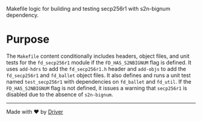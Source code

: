 <!--------------------------------------------------------------------------------->
<!-- IMPORTANT: This file is auto-generated by Driver (https://driver.ai). -------->
<!-- Manual edits may be overwritten on future commits. --------------------------->
<!--------------------------------------------------------------------------------->

Makefile logic for building and testing secp256r1 with s2n-bignum dependency.

# Purpose
The `Makefile` content conditionally includes headers, object files, and unit tests for the `fd_secp256r1` module if the `FD_HAS_S2NBIGNUM` flag is defined. It uses `add-hdrs` to add the `fd_secp256r1.h` header and `add-objs` to add the `fd_secp256r1` and `fd_ballet` object files. It also defines and runs a unit test named `test_secp256r1` with dependencies on `fd_ballet` and `fd_util`. If the `FD_HAS_S2NBIGNUM` flag is not defined, it issues a warning that `secp256r1` is disabled due to the absence of `s2n-bignum`.

---
Made with ❤️ by [Driver](https://www.driver.ai/)